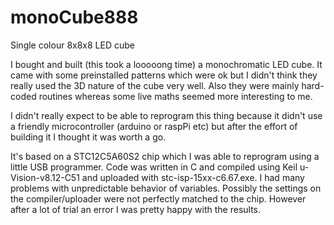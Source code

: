 # monoCube888
Single colour 8x8x8 LED cube

I bought and built (this took a looooong time) a monochromatic LED cube. It came with some preinstalled patterns which were ok but I didn't think they really used the 3D nature of the cube very well. Also they were mainly hard-coded routines whereas some live maths seemed more interesting to me.

I didn't really expect to be able to reprogram this thing because it didn't use a friendly microcontroller (arduino or raspPi etc) but after the effort of building it I thought it was worth a go. 

It's based on a STC12C5A60S2 chip which I was able to reprogram using a little USB programmer. Code was written in C and compiled using Keil u-Vision-v8.12-C51 and uploaded with stc-isp-15xx-c6.67.exe. I had many problems with unpredictable behavior of variables. Possibly the settings on the compiler/uploader were not perfectly matched to the chip. However after a lot of trial an error I was pretty happy with the results.


